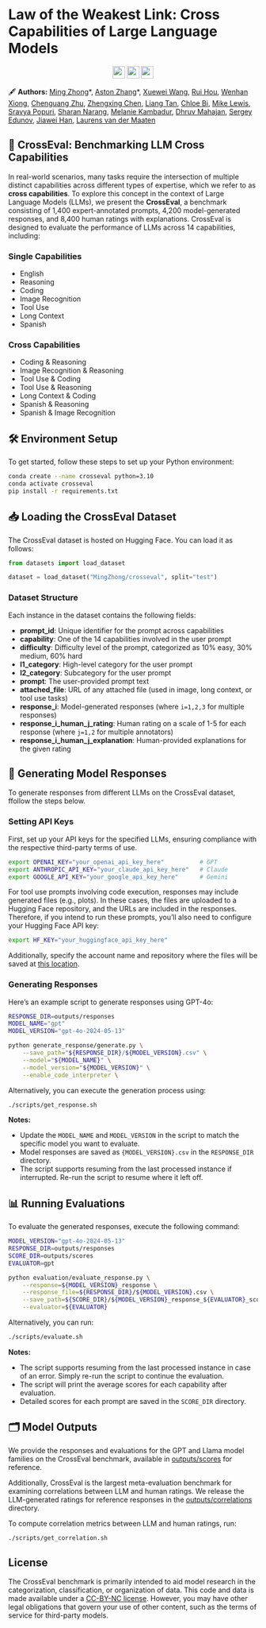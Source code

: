 # Law of the Weakest Link: Cross Capabilities of Large Language Models
<p align="center">
  <a href="https://www.llm-cross-capabilities.org/"><img src="https://img.shields.io/badge/🌐-Website-red" height="25"></a>
  <a href="https://arxiv.org/abs/2409.19951"><img src="https://img.shields.io/badge/📝-Paper-blue" height="25"></a>
  <a href="https://huggingface.co/datasets/MingZhong/crosseval" ><img src="https://img.shields.io/badge/🤗-CrossEval Benchmark-orange" height="25"></a>
</p>

🖋 **Authors:** [Ming Zhong](https://maszhongming.github.io/)\*, [Aston Zhang](https://www.astonzhang.com/)\*, [Xuewei Wang](https://www.linkedin.com/in/xuewei-wang-97a6b4190/), [Rui Hou](https://www.linkedin.com/in/rayhou/), [Wenhan Xiong](https://www.linkedin.com/in/wenhan-xiong-0a5984a3/), [Chenguang Zhu](https://cs.stanford.edu/~cgzhu/), [Zhengxing Chen](https://czxttkl.github.io/), [Liang Tan](https://www.linkedin.com/in/liang-tan-6646a484/), [Chloe Bi](https://www.linkedin.com/in/xueying-bi/), [Mike Lewis](https://ai.meta.com/people/209431298931133/mike-lewis/), [Sravya Popuri](https://www.linkedin.com/in/sravyapopuri/), [Sharan Narang](https://www.linkedin.com/in/sharan-narang/), [Melanie Kambadur](https://www.linkedin.com/in/melanie-kambadur/), [Dhruv Mahajan](https://www.linkedin.com/in/dhruv-mahajan-4397764/), [Sergey Edunov](https://www.linkedin.com/in/edunov/), [Jiawei Han](https://hanj.cs.illinois.edu/), [Laurens van der Maaten](https://lvdmaaten.github.io/)

## 📜 CrossEval: Benchmarking LLM Cross Capabilities

In real-world scenarios, many tasks require the intersection of multiple distinct capabilities across different types of expertise, which we refer to as **cross capabilities**. To explore this concept in the context of Large Language Models (LLMs), we present the **CrossEval**, a benchmark consisting of 1,400 expert-annotated prompts, 4,200 model-generated responses, and 8,400 human ratings with explanations. CrossEval is designed to evaluate the performance of LLMs across 14 capabilities, including:

### Single Capabilities
- English
- Reasoning
- Coding
- Image Recognition
- Tool Use
- Long Context
- Spanish

### Cross Capabilities
- Coding & Reasoning
- Image Recognition & Reasoning
- Tool Use & Coding
- Tool Use & Reasoning
- Long Context & Coding
- Spanish & Reasoning
- Spanish & Image Recognition

## 🛠️ Environment Setup
To get started, follow these steps to set up your Python environment:

```bash
conda create --name crosseval python=3.10
conda activate crosseval
pip install -r requirements.txt
```

## 📥 Loading the CrossEval Dataset

The CrossEval dataset is hosted on Hugging Face. You can load it as follows:

```python
from datasets import load_dataset

dataset = load_dataset("MingZhong/crosseval", split="test")
```

### Dataset Structure

Each instance in the dataset contains the following fields:

- **prompt_id**: Unique identifier for the prompt across capabilities
- **capability**: One of the 14 capabilities involved in the user prompt
- **difficulty**: Difficulty level of the prompt, categorized as 10% easy, 30% medium, 60% hard
- **l1_category**: High-level category for the user prompt
- **l2_category**: Subcategory for the user prompt
- **prompt**: The user-provided prompt text
- **attached_file**: URL of any attached file (used in image, long context, or tool use tasks)
- **response_i**: Model-generated responses (where `i=1,2,3` for multiple responses)
- **response_i_human_j_rating**: Human rating on a scale of 1-5 for each response (where `j=1,2` for multiple annotators)
- **response_i_human_j_explanation**: Human-provided explanations for the given rating

## 🚀 Generating Model Responses

To generate responses from different LLMs on the CrossEval dataset, ffollow the steps below.

### Setting API Keys
First, set up your API keys for the specified LLMs, ensuring compliance with the respective third-party terms of use.

```bash
export OPENAI_KEY="your_openai_api_key_here"          # GPT
export ANTHROPIC_API_KEY="your_claude_api_key_here"   # Claude
export GOOGLE_API_KEY="your_google_api_key_here"      # Gemini
```

For tool use prompts involving  code execution, responses may include generated files (e.g., plots). In these cases, the files are uploaded to a Hugging Face repository, and the URLs are included in the responses. Therefore, if you intend to run these prompts, you’ll also need to configure your Hugging Face API key:

```bash
export HF_KEY="your_huggingface_api_key_here"
```

Additionally, specify the account name and repository where the files will be saved at [this location](generate_response/models/gpt.py#L116).

### Generating Responses

Here’s an example script to generate responses using GPT-4o:

```bash
RESPONSE_DIR=outputs/responses
MODEL_NAME="gpt"
MODEL_VERSION="gpt-4o-2024-05-13"

python generate_response/generate.py \
    --save_path="${RESPONSE_DIR}/${MODEL_VERSION}.csv" \
    --model="${MODEL_NAME}" \
    --model_version="${MODEL_VERSION}" \
    --enable_code_interpreter \
```

Alternatively, you can execute the generation process using:

```bash
./scripts/get_response.sh
```

**Notes:**
- Update the `MODEL_NAME` and `MODEL_VERSION` in the script to match the specific model you want to evaluate.
- Model responses are saved as `{MODEL_VERSION}.csv` in the `RESPONSE_DIR` directory.
- The script supports resuming from the last processed instance if interrupted. Re-run the script to resume where it left off.

## 📊 Running Evaluations

To evaluate the generated responses, execute the following command:

```bash
MODEL_VERSION="gpt-4o-2024-05-13"
RESPONSE_DIR=outputs/responses
SCORE_DIR=outputs/scores
EVALUATOR=gpt

python evaluation/evaluate_response.py \
    --response=${MODEL_VERSION}_response \
    --response_file=${RESPONSE_DIR}/${MODEL_VERSION}.csv \
    --save_path=${SCORE_DIR}/${MODEL_VERSION}_response_${EVALUATOR}_score.csv \
    --evaluator=${EVALUATOR}
```

Alternatively, you can run:

```bash
./scripts/evaluate.sh
```

**Notes:**
- The script supports resuming from the last processed instance in case of an error. Simply re-run the script to continue the evaluation.
- The script will print the average scores for each capability after evaluation.
- Detailed scores for each prompt are saved in the `SCORE_DIR` directory.

## 🗂️ Model Outputs

We provide the responses and evaluations for the GPT and Llama model families on the CrossEval benchmark, available in [outputs/scores](outputs/scores) for reference.

Additionally, CrossEval is the largest meta-evaluation benchmark for examining correlations between LLM and human ratings. We release the LLM-generated ratings for reference responses in the [outputs/correlations](outputs/correlations) directory.

To compute correlation metrics between LLM and human ratings, run:

```bash
./scripts/get_correlation.sh
```

## License
The CrossEval benchmark is primarily intended to aid model research in the categorization, classification, or organization of data. This code and data is made available under a [CC-BY-NC license](https://creativecommons.org/licenses/by-nc/4.0/). However, you may have other legal obligations that govern your use of other content, such as the terms of service for third-party models.
